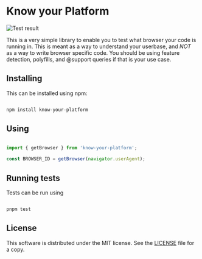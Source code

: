 # Know your Platform

![Test result](https://github.com/TheRiver/know-your-platform/actions/workflows/tests.yml/badge.svg)

This is a very simple library to enable you to test what browser your code is running in. This is meant as a way to understand your userbase, and *NOT* as a way to write browser specific code. You should be using feature detection, polyfills, and @support queries if that is your use case. 

## Installing

This can be installed using npm: 

```bash

npm install know-your-platform

```

## Using

```js

import { getBrowser } from 'know-your-platform';

const BROWSER_ID = getBrowser(navigator.userAgent);

```

## Running tests

Tests can be run using 

```bash

pnpm test

```


## License

This software is distributed under the MIT license. See the [LICENSE](/LICENSE) file for a copy. 